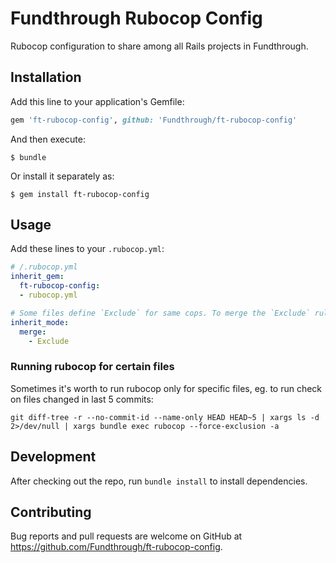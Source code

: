 # Fundthrough Rubocop Config

Rubocop configuration to share among all Rails projects in Fundthrough.

## Installation

Add this line to your application's Gemfile:

```ruby
gem 'ft-rubocop-config', github: 'Fundthrough/ft-rubocop-config'
```

And then execute:

    $ bundle

Or install it separately as:

    $ gem install ft-rubocop-config

## Usage

Add these lines to your `.rubocop.yml`:

```yml
# /.rubocop.yml
inherit_gem:
  ft-rubocop-config:
  - rubocop.yml

# Some files define `Exclude` for same cops. To merge the `Exclude` rules, add:
inherit_mode:
  merge:
    - Exclude
```

### Running rubocop for certain files

Sometimes it's worth to run rubocop only for specific files, eg. to run check on files changed in last 5 commits:

```
git diff-tree -r --no-commit-id --name-only HEAD HEAD~5 | xargs ls -d 2>/dev/null | xargs bundle exec rubocop --force-exclusion -a
```


## Development

After checking out the repo, run `bundle install` to install dependencies.

## Contributing

Bug reports and pull requests are welcome on GitHub at https://github.com/Fundthrough/ft-rubocop-config.

